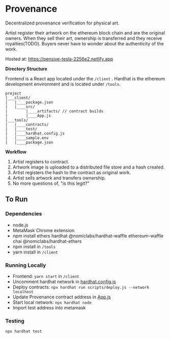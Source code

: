 # Provenance

Decentralized provenance verification for physical art.

Artist register their artwork on the ethereum block chain and are the original owners.  When they sell their art, ownership is transferred and they receive royalties(TODO). Buyers never have to wonder about the authenticity of the work.

Hosted at: https://pensive-tesla-2256e2.netlify.app

**Directory Structure**

Frontend is a React app located under the `/client` . Hardhat is the ethereum development environment and is located under `/tools`. 
```
project
|___client/
|   |____package.json
|   |____src/
|        |____artifacts/ // contract builds
|        |____App.js
|___tools/
|   |____contracts/
|   |____test/
|   |____hardhat.config.js
|   |____sample.env
|   |____package.json
```

**Workflow**
1. Artist registers to contract.
2. Artwork image is uploaded to a distributed file store and a hash created.
3. Artist registers the hash to the contract as original work.
4. Artist sells artwork and transfers ownership.
5. No more questions of, "is this legit?"


## To Run
### Dependencies
- node.js
- MetaMask Chrome extension
- npm install ethers hardhat @nomiclabs/hardhat-waffle ethereum-waffle chai @nomiclabs/hardhat-ethers
- npm install in `/tools`
- yarn install in `/client`

### Running Locally
- Frontend: `yarn start` in `/client`
- Uncomment hardhat network in [hardhat.config.js](https://github.com/kiacolbert/blockchain-developer-bootcamp-final-project/blob/3ca68db75aef1dc3f0f6bda364400b73ebe9d066/tools/hardhat.config.js#L25-L27)
- Deploy contracts: `npx hardhat run scripts/deploy.js --network localhost`
- Update Provenance contract address in [App.js](https://github.com/kiacolbert/blockchain-developer-bootcamp-final-project/blob/3ca68db75aef1dc3f0f6bda364400b73ebe9d066/client/src/App.js#L6)
- Start local network: `npx hardhat node`
- Import test address into metamask

### Testing
`npx hardhat test`

